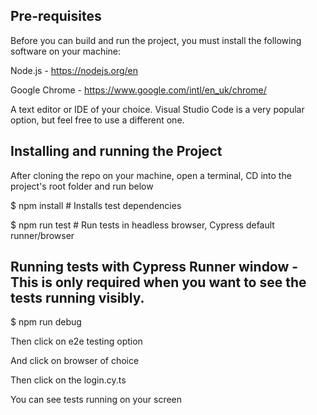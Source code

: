 
## Pre-requisites

Before you can build and run the project, you must install the following software on your machine:

Node.js - https://nodejs.org/en

Google Chrome - https://www.google.com/intl/en_uk/chrome/

A text editor or IDE of your choice. Visual Studio Code is a very popular option, but feel free to use a different one.


## Installing and running the Project

After cloning the repo on your machine, open a terminal, CD into the project's root folder and run below


$ npm install # Installs test dependencies


$ npm run test # Run tests in headless browser, Cypress default runner/browser


##  Running tests with Cypress Runner window - This is only required when you want to see the tests running visibly.

$ npm run debug

Then click on e2e testing option

And click on browser of choice 

Then click on the login.cy.ts 

You can see tests running on your screen